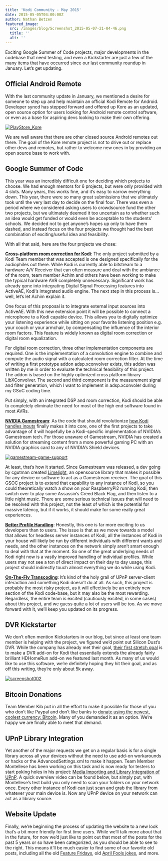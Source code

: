 ```yaml
---
title: 'Kodi Community - May 2015'
date: 2015-05-05T04:00:00Z
author: Nathan Betzen
featured_image:
  src: /images/blog/Screenshot_2015-05-07-21-04-46.png
  title: ''
  alt: ''
---
```

Exciting Google Summer of Code projects, major developments in the codebase that need testing, and even a Kickstarter are just a few of the many items that have occurred since our last community roundup in January. Let’s get updating.

 Official Android Remote
-----------------------

 With the last community update in January, we mentioned a desire for someone to step up and help maintain an official Kodi Remote for Android. Developer syncd has stepped forward and offered up Kore as an updated, open source option for users looking for Android remote control software, or even as a base for aspiring devs looking to make their own offering.

 [![PlayStore_Kore](/sites/default/files/uploads/PlayStore_Kore.jpg)](https://play.google.com/store/apps/details?id=org.xbmc.kore)

 We are well aware that there are other closed source Android remotes out there. The goal of the Kore remote project is not to drive out or replace other devs and remotes, but rather to welcome new ones in by providing an open source base to work with.

 Google Summer of Code
---------------------

 This year was an incredibly difficult one for deciding which projects to choose. We had enough mentors for 6 projects, but were only provided with 4 slots. Many years, this works fine, and it’s easy to narrow everything down. This year, there were so many great submissions that we ultimately took until the very last day to decide on the final four. There was even a period where we considered asking users to crowdsource fund the other two projects, but we ultimately deemed it too uncertain as to whether such an idea would get funded or would even be acceptable to the students’ schools. We decided not to get anyone’s hopes up only to have them dashed, and instead focus on the four projects we thought had the best combination of exciting/useful idea and feasibility.

 With all that said, here are the four projects we chose:

 [**Cross-platform room correction for Kodi**](https://forum.kodi.tv/showthread.php?tid=219069): The only project submitted by a Kodi Team member that was accepted is one designed specifically for the audiophiles out there. While Kodi is currently able to bitstream to a hardware A/V Receiver that can often measure and deal with the ambiance of the room, team member Achim and others have been working to make the typical hardware AVR completely unnecessary. Significant work has already gone into integrating Digital Signal Processing features into ActiveAE, Kodi’s integrated audio engine. The next step in this process is… well, let’s let Achim explain it.

 One focus of this proposal is to integrate external input sources into ActiveAE. With this new extension point it will be possible to connect a microphone to a Kodi capable device. This allows you to digitally optimize your listening experience while sitting on your favorite listening position e.g. your couch or your armchair, by compensating the influence of the interior room factors. This feature is widely known as digital room correction or digital room equalization.

 For digital room correction, three other implementation components are required. One is the implementation of a convolution engine to combine and compute the audio signal with a calculated room correction filter. At the time of writing a first prototype addon adsp.xconvolver exists, this addon was written by me in order to evaluate the technical feasibility of this project. The addon is based on the highly optimized cross platform library LibXConvolver. The second and third component is the measurement signal and filter generation, which I want to implement in adsp.xconvoler during my GSoC coding time.

 Put simply, with an integrated DSP and room correction, Kodi should be able to completely eliminate the need for most of the high end software found in most AVRs.

 [**NVIDIA Gamestream**](https://forum.kodi.tv/showthread.php?tid=220965): As the code that should revolutionize [how Kodi handles inputs](https://forum.kodi.tv/showthread.php?tid=211138) finally makes it into core, one of the first projects to take advantage of it will hopefully be a Kodi-specific implementation of NVIDIA’s Gamestream tech. For those unaware of Gamestream, NVIDIA has created a solution for streaming content from a more powerful gaming PC with an NVIDIA graphics card to any of NVIDIA’s Shield devices.

 [![gamestream-game-support](/sites/default/files/uploads/gamestream-game-support-800x446.jpg)](/sites/default/files/uploads/gamestream-game-support.jpg)

 At least, that’s how it started. Since Gamestream was released, a dev going by cgutman created [Limelight](https://github.com/moonlight-stream/moonlight-pc/releases), an opensource library that makes it possible for any device or software to act as a Gamestream receiver. The goal of this GSOC project is to extend that capability to any instance of Kodi, so you could theoretically watch a show on your RaspberryPi2 running Kodi, then switch over to play some Assassin’s Creed Black Flag, and then listen to a little night music. There are some serious technical issues that will need to be resolved with this project, not the least of which is the potential for massive latency, but if it works, it should make for some really great experiences.

 [**Better Profile Handling**](https://forum.kodi.tv/showthread.php?tid=222006): Honestly, this one is far more exciting to us developers than to users. The issue is that as we move towards a model that allows for headless server instances of Kodi, all the instances of Kodi in your house will likely be run by different individuals with different wants and needs, and the other instances on the network simply aren’t smart enough to deal with that at the moment. So one of the great underlying needs of Kodi right now is a vastly improved handling of individual profiles. While users may not see a ton of direct impact on their day to day usage, this project should indirectly touch almost everything we do while using Kodi.

 [**On-The-Fly Transcoding**](https://forum.kodi.tv/showthread.php?tid=221503): It’s kind of the holy grail of UPnP server-client interaction and something Kodi doesn’t do at all. As such, this project is probably the most risky project, as it will effectively be an entirely new section of the Kodi code-base, but it may also be the most rewarding. Regardless, the entire team is excited (cautiously excited, in some cases) about this project, and we guess quite a lot of users will be too. As we move forward with it, we’ll keep you updated on its progress.

 DVR Kickstarter
---------------

 We don’t often mention Kickstarters in our blog, but since at least one team member is helping with the project, we figured we’d point out Silicon Dust’s DVR. While the company has already met their goal, [their first stretch goal](https://www.kickstarter.com/projects/1275320038/hdhomerun-dvr-the-dvr-re-imagined/posts/1213051) is to make a DVR add-on for Kodi that essentially extends the already fairly brilliant HDHomeRun add-on we featured last month. As many of us would like to use this software, we’re definitely hoping they hit their goal, and as off this writing, they’re only about 5k away.

 [![screenshot002](/sites/default/files/uploads/screenshot0021-800x451.png)](/sites/default/files/uploads/screenshot0021.png)

 Bitcoin Donations
-----------------

 Team Member Kib put in all the effort to make it possible for those of you who don’t like Paypal and don’t like banks to [donate using the newest, coolest currency: Bitcoin](/contribute/donate-bitcoin). Many of you demanded it as an option. We’re happy we are finally able to meet that demand.

 UPnP Library Integration
------------------------

 Yet another of the major requests we get on a regular basis is for a single library across all your devices without the need to use add-on workarounds or hacks or the AdvancedSettings.xml to make it happen. Team Member Montellese has been working on this task and is now ready for testers to start poking holes in his project: [Media Importing and Library Integration of UPnP](https://forum.kodi.tv/showthread.php?tid=224794). A quick overview video can be found below, but simply put, with Montellese’s test build you only need to scan your folders on your network once. Every other instance of Kodi can just scan and grab the library from whatever your main device is. Now any UPnP device on your network can act as a library source.

  Website Update
--------------

 Finally, we’re beginning the process of updating the website to a new look that’s a bit more friendly for first time users. While we’ll talk more about that in the future, for now we’d just like to point out that most of the posts for the past 5 years or so have been categorized, as you should be able to see to the right. This means it’ll be much easier to find some of our favorite old posts, including all the old [Feature Fridays](/category/feature-friday), old [April Fools jokes](/category/april-fools-2), and more.

 